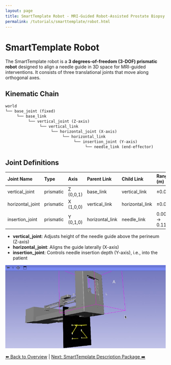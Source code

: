 ```yaml
---
layout: page
title: SmartTemplate Robot - MRI-Guided Robot-Assisted Prostate Biopsy
permalink: /tutorials/smarttemplate/robot.html
---
```


# SmartTemplate Robot

The SmartTemplate robot is a **3 degrees-of-freedom (3-DOF) prismatic robot** designed to align a needle guide in 3D space for MRI-guided interventions. It consists of three translational joints that move along orthogonal axes.

## Kinematic Chain

~~~~
world
└── base_joint (fixed)
     └── base_link
          └── vertical_joint (Z-axis)
               └── vertical_link
                    └── horizontal_joint (X-axis)
                         └── horizontal_link
                              └── insertion_joint (Y-axis)
                                   └── needle_link (end-effector)
~~~~

## Joint Definitions

| **Joint Name** | **Type** | **Axis** | **Parent Link** | **Child Link** | **Range (m)** |
|:--------------|:---------|:---------|:---------------|:--------------|:-------------|
| vertical_joint | prismatic | Z (0,0,1) | base_link | vertical_link | ±0.025 |
| horizontal_joint | prismatic | X (1,0,0) | vertical_link | horizontal_link | ±0.03 |
| insertion_joint | prismatic | Y (0,1,0) | horizontal_link | needle_link | 0.000 → 0.115 |

- **vertical_joint**: Adjusts height of the needle guide above the perineum (Z-axis)
- **horizontal_joint**: Aligns the guide laterally (X-axis)
- **insertion_joint**: Controls needle insertion depth (Y-axis), i.e., into the patient

![SmartTemplate Robot](images/image9.jpg)

[⬅️ Back to Overview](overview.html) | [Next: SmartTemplate Description Package ➡️](description.html)
